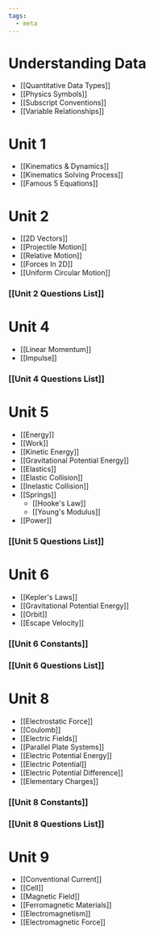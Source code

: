 ```yaml
---
tags:
  - meta
---
```

# Understanding Data
- [[Quantitative Data Types]]
- [[Physics Symbols]]
- [[Subscript Conventions]]
- [[Variable Relationships]]
# Unit 1
- [[Kinematics & Dynamics]]
- [[Kinematics Solving Process]]
- [[Famous 5 Equations]]
# Unit 2
- [[2D Vectors]]
- [[Projectile Motion]]
- [[Relative Motion]]
- [[Forces In 2D]]
- [[Uniform Circular Motion]]
### [[Unit 2 Questions List]]
# Unit 4
- [[Linear Momentum]]
- [[Impulse]]
### [[Unit 4 Questions List]]
# Unit 5
- [[Energy]]
- [[Work]]
- [[Kinetic Energy]]
- [[Gravitational Potential Energy]]
- [[Elastics]]
- [[Elastic Collision]]
- [[Inelastic Collision]]
- [[Springs]]
	- [[Hooke's Law]]
	- [[Young's Modulus]]
- [[Power]]
### [[Unit 5 Questions List]]
# Unit 6
- [[Kepler's Laws]]
- [[Gravitational Potential Energy]]
- [[Orbit]]
- [[Escape Velocity]]
### [[Unit 6 Constants]]
### [[Unit 6 Questions List]]
# Unit 8
- [[Electrostatic Force]]
- [[Coulomb]]
- [[Electric Fields]]
- [[Parallel Plate Systems]]
- [[Electric Potential Energy]]
- [[Electric Potential]]
- [[Electric Potential Difference]]
- [[Elementary Charges]]
### [[Unit 8 Constants]]
### [[Unit 8 Questions List]]
# Unit 9
- [[Conventional Current]]
- [[Cell]]
- [[Magnetic Field]]
- [[Ferromagnetic Materials]]
- [[Electromagnetism]]
- [[Electromagnetic Force]]